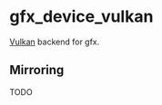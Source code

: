 # gfx_device_vulkan

[Vulkan](https://www.khronos.org/vulkan/) backend for gfx.

## Mirroring

TODO
